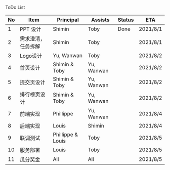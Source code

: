 ToDo List

| No   | Item               | Principal         | Assists    | Status | ETA      |
| ---- | ------------------ | ----------------- | ---------- | ------ | -------- |
| 1    | PPT 设计           | Shimin            | Toby       | Done   | 2021/8/1 |
| 2    | 需求澄清，任务拆解 | Shimin            | Toby       |        | 2021/8/1 |
| 3    | Logo设计           | Yu, Wanwan        | Toby       |        | 2021/8/2 |
| 4    | 首页设计           | Shimin & Toby     | Yu, Wanwan |        | 2021/8/2 |
| 5    | 提交页设计         | Shimin & Toby     | Yu, Wanwan |        | 2021/8/2 |
| 6    | 排行榜页设计       | Shimin & Toby     | Yu, Wanwan |        | 2021/8/2 |
| 7    | 前端实现           | Phillippe         | Yu, Wanwan |        | 2021/8/4 |
| 8    | 后端实现           | Louis             | Shimin     |        | 2021/8/4 |
| 9    | 联调测试           | Phillippe & Louis | Toby       |        | 2021/8/5 |
| 10   | 服务部署           | Louis             | Toby       |        | 2021/8/5 |
| 11   | 瓜分奖金           | All               | All        |        | 2021/8/5 |

